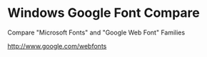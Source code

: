 # Windows Google Font Compare #

Compare "Microsoft Fonts" and "Google Web Font" Families

http://www.google.com/webfonts